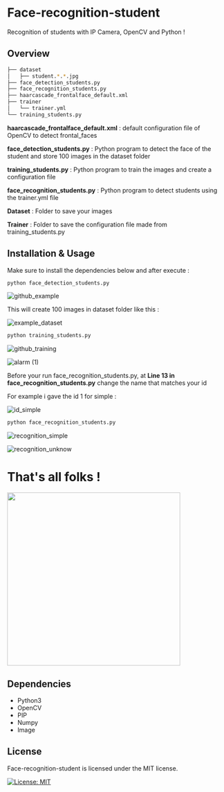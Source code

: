 # Face-recognition-student

Recognition of students with IP Camera, OpenCV and Python !

## Overview

```bash
├── dataset
│   ├── student.*.*.jpg
├── face_detection_students.py
├── face_recognition_students.py
├── haarcascade_frontalface_default.xml
├── trainer
│   └── trainer.yml
└── training_students.py
```

**haarcascade_frontalface_default.xml** : default configuration file of OpenCV to detect frontal_faces

**face_detection_students.py** : Python program to detect the face of the student and store 100 images in the dataset folder

**training_students.py** : Python program to train the images and create a configuration file

**face_recognition_students.py** : Python program to detect students using the trainer.yml file

**Dataset** : Folder to save your images

**Trainer** : Folder to save the configuration file made from training_students.py

## Installation & Usage

Make sure to install the dependencies below and after execute :

```bash
python face_detection_students.py
```

![github_example](https://user-images.githubusercontent.com/15232456/54197679-d9ced380-44c4-11e9-9d45-3be4187a7dd0.png)

This will create 100 images in dataset folder like this : 

![example_dataset](https://user-images.githubusercontent.com/15232456/54198618-4945c280-44c7-11e9-87c6-c65154c6deed.png)

```bash
python training_students.py
```

![github_training](https://user-images.githubusercontent.com/15232456/54197821-3fbb5b00-44c5-11e9-8b7b-1b3378495f65.png)

![alarm (1)](https://user-images.githubusercontent.com/15232456/54199793-151fd100-44ca-11e9-9295-e85ec7363f20.png)

Before your run face_recognition_students.py, at **Line 13 in face_recognition_students.py** change the name that matches your id

For example i gave the id 1 for simple :

![id_simple](https://user-images.githubusercontent.com/15232456/54199692-d8ec7080-44c9-11e9-8617-823a4ef2142a.png)

```bash
python face_recognition_students.py
```

![recognition_simple](https://user-images.githubusercontent.com/15232456/54199234-b60d8c80-44c8-11e9-94b8-fa88676fa4b3.png)


![recognition_unknow](https://user-images.githubusercontent.com/15232456/54199291-d9d0d280-44c8-11e9-8e43-a88f8f1278c4.png)

# That's all folks !

<img src="https://media.giphy.com/media/26ufdipQqU2lhNA4g/giphy.gif" width="400" height="400"/>

## Dependencies

* Python3
* OpenCV
* PIP
* Numpy
* Image

## License

Face-recognition-student is licensed under the MIT license.

[![License: MIT](https://img.shields.io/badge/License-MIT-yellow.svg)](https://opensource.org/licenses/MIT)
